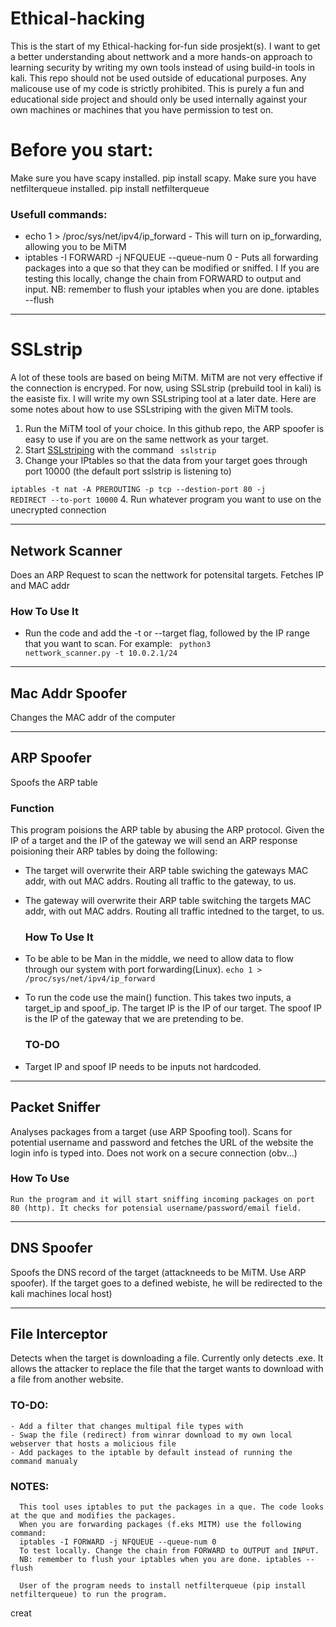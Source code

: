 # Ethical-hacking
This is the start of my Ethical-hacking for-fun side prosjekt(s). I want to get a better understanding about nettwork and a more hands-on approach to learning security by writing my own tools instead of using build-in tools in kali. 
This repo should not be used outside of educational purposes. Any malicouse use of my code is strictly prohibited. This is purely a fun and educational side project and should only be used internally against your own machines or machines that you have permission to test on. 

# Before you start:
Make sure you have scapy installed. pip install scapy. 
Make sure you have netfilterqueue installed. pip install netfilterqueue 
###  Usefull commands: 
- echo 1 > /proc/sys/net/ipv4/ip_forward - This will turn on ip_forwarding, allowing you to be MiTM 
- iptables -I FORWARD -j NFQUEUE --queue-num 0 - Puts all forwarding packages into a que so that they can be modified or sniffed. I
If you are testing this locally, change the chain from FORWARD to output and input.
NB: remember to flush your iptables when you are done. iptables --flush
___________________________________________________________________________________________________________________________
# SSLstrip 
  A lot of these tools are based on being MiTM. MiTM are not very effective if the connection is encryped. For now, using SSLstrip (prebuild tool in kali) is the easiste fix. I will write my own SSLstriping tool at a later date. Here are some notes about how to use SSLstriping with the given MiTM tools. 
  1. Run the MiTM tool of your choice. In this github repo, the ARP spoofer is easy to use if you are on the same nettwork as your target. 
  2. Start [SSLstriping](https://github.com/moxie0/sslstrip) with the command  <code> sslstrip </code> 
  3. Change your IPtables so that the data from your target goes through port 10000 (the default port sslstrip is listening to)
  
<code>iptables -t nat -A PREROUTING -p tcp --destion-port 80 -j REDIRECT --to-port 10000</code>
  4. Run whatever program you want to use on the unecrypted connection

___________________________________________________________________________________________________________________________
## Network Scanner
  Does an ARP Request to scan the nettwork for potensital targets. Fetches IP and MAC addr 
  ### How To Use It
- Run the code and add the -t or --target flag, followed by the IP range that you want to scan. For example: 
  	<code> python3 nettwork_scanner.py -t 10.0.2.1/24</code>
___________________________________________________________________________________________________________________________
## Mac Addr Spoofer
  Changes the MAC addr of the computer
___________________________________________________________________________________________________________________________
## ARP Spoofer
  Spoofs the ARP table
### Function 
This program poisions the ARP table by abusing the ARP protocol. Given the IP of a target and the IP of the gateway we will send an ARP response poisioning their ARP tables by doing the following: 
- The target will overwrite their ARP table swiching the gateways MAC addr, with out MAC addrs. Routing all traffic to the gateway, to us. 
- The gateway will overwrite their ARP table switching the targets MAC addr, with out MAC addrs. Routing all traffic intedned to the target, to us. 
  
  ### How To Use It
- To be able to be Man in the middle, we need to allow data to flow through our system with port forwarding(Linux). 
<code>echo 1 > /proc/sys/net/ipv4/ip_forward</code>
- To run the code use the main() function. This takes two inputs, a target_ip and spoof_ip. The target IP is the IP of our target. The spoof IP is the IP of the gateway that we are pretending to be.
   
  ### TO-DO
- Target IP and spoof IP needs to be inputs not hardcoded. 
    
___________________________________________________________________________________________________________________________
## Packet Sniffer
  Analyses packages from a target (use ARP Spoofing tool). Scans for potential username and password and fetches the URL of the website the login info is typed into. Does not work on a secure connection (obv...) 
  ### How To Use
  	Run the program and it will start sniffing incoming packages on port 80 (http). It checks for potensial username/password/email field. 
___________________________________________________________________________________________________________________________
## DNS Spoofer
  Spoofs the DNS record of the target  (attackneeds to be MiTM. Use ARP spoofer). If the target goes to a defined webiste, he will be redirected to the kali machines local host)

___________________________________________________________________________________________________________________________
## File Interceptor
  Detects when the target is downloading a file. Currently only detects .exe. It allows the attacker to replace the file that the target wants to download with a file from another   website. 
  ### TO-DO:
    - Add a filter that changes multipal file types with 
    - Swap the file (redirect) from winrar download to my own local webserver that hosts a molicious file
    - Add packages to the iptable by default instead of running the command manualy
  ### NOTES:
      This tool uses iptables to put the packages in a que. The code looks at the que and modifies the packages. 
      When you are forwarding packages (f.eks MITM) use the following command:
      iptables -I FORWARD -j NFQUEUE --queue-num 0
      To test locally. Change the chain from FORWARD to OUTPUT and INPUT.
      NB: remember to flush your iptables when you are done. iptables --flush
      
      User of the program needs to install netfilterqueue (pip install netfilterqueue) to run the program.
creat